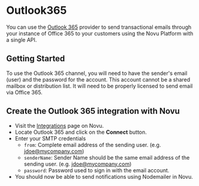 # Outlook365

You can use the [Outlook 365](https://office.com) provider to send transactional emails through your instance of Office 365 to your customers using the Novu Platform with a single API.

## Getting Started

To use the Outlook 365 channel, you will need to have the sender's email (user) and the password for the account. This account cannot be a shared mailbox or distribution list. It will need to be properly licensed to send email via Office 365.

## Create the Outlook 365 integration with Novu

- Visit the [Integrations](https://web.novu.co/integrations) page on Novu.
- Locate Outlook 365 and click on the **Connect** button.
- Enter your SMTP credentials
  - `from`: Complete email address of the sending user. (e.g. jdoe@mycompany.com)
  - `senderName`: Sender Name should be the same email address of the sending user. (e.g. jdoe@mycompany.com)
  - `password`: Password used to sign in with the email account.
- You should now be able to send notifications using Nodemailer in Novu.
